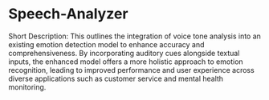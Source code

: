 # Speech-Analyzer

Short Description:
This outlines the integration of voice tone analysis into an existing emotion detection model to enhance accuracy and comprehensiveness. By incorporating auditory cues alongside textual inputs, the enhanced model offers a more holistic approach to emotion recognition, leading to improved performance and user experience across diverse applications such as customer service and mental health monitoring.
